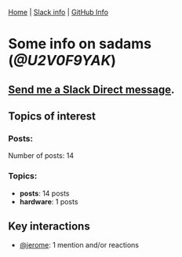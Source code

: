 [Home](https://kelu124.github.io/echommunity/) | [Slack info](https://kelu124.github.io/echommunity/) | [GitHub Info](https://kelu124.github.io/echommunity/github.html)

# Some info on __sadams__ (_@U2V0F9YAK_)


## [Send me a Slack Direct message](https://echopen.slack.com/messages/@sadams/).

## Topics of interest

### Posts: 

Number of posts: 14

### Topics:

* __posts__: 14 posts
* __hardware__: 1 posts

## Key interactions 

* [@jerome](./U07UEJC2H.md): 1 mention and/or reactions

